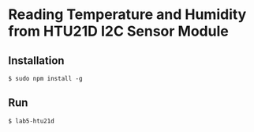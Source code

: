 # Reading Temperature and Humidity from HTU21D I2C Sensor Module

## Installation
```
$ sudo npm install -g
```
## Run
```
$ lab5-htu21d
```
